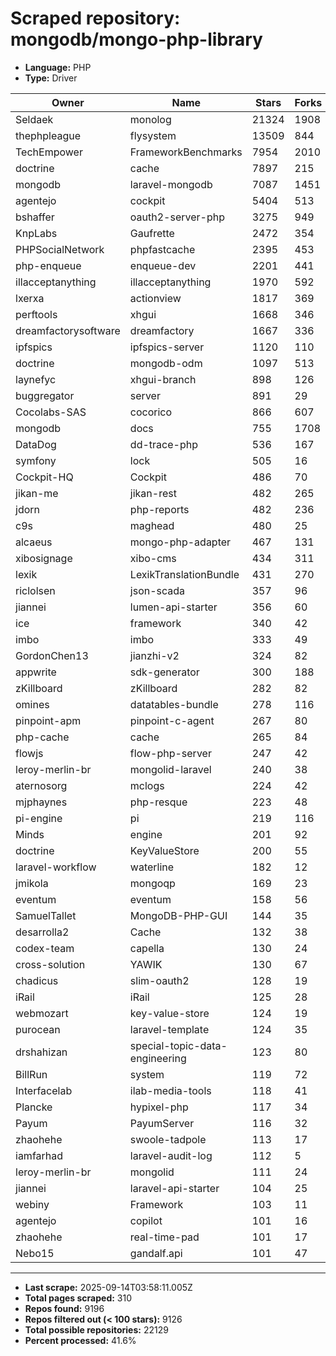 # Scraped repository: mongodb/mongo-php-library
* **Language:** PHP
* **Type:** Driver

| Owner | Name | Stars | Forks | URL |
|---|---|---|---|---|
| Seldaek | monolog | 21324 | 1908 | [link](https://github.com/Seldaek/monolog) |
| thephpleague | flysystem | 13509 | 844 | [link](https://github.com/thephpleague/flysystem) |
| TechEmpower | FrameworkBenchmarks | 7954 | 2010 | [link](https://github.com/TechEmpower/FrameworkBenchmarks) |
| doctrine | cache | 7897 | 215 | [link](https://github.com/doctrine/cache) |
| mongodb | laravel-mongodb | 7087 | 1451 | [link](https://github.com/mongodb/laravel-mongodb) |
| agentejo | cockpit | 5404 | 513 | [link](https://github.com/agentejo/cockpit) |
| bshaffer | oauth2-server-php | 3275 | 949 | [link](https://github.com/bshaffer/oauth2-server-php) |
| KnpLabs | Gaufrette | 2472 | 354 | [link](https://github.com/KnpLabs/Gaufrette) |
| PHPSocialNetwork | phpfastcache | 2395 | 453 | [link](https://github.com/PHPSocialNetwork/phpfastcache) |
| php-enqueue | enqueue-dev | 2201 | 441 | [link](https://github.com/php-enqueue/enqueue-dev) |
| illacceptanything | illacceptanything | 1970 | 592 | [link](https://github.com/illacceptanything/illacceptanything) |
| lxerxa | actionview | 1817 | 369 | [link](https://github.com/lxerxa/actionview) |
| perftools | xhgui | 1668 | 346 | [link](https://github.com/perftools/xhgui) |
| dreamfactorysoftware | dreamfactory | 1667 | 336 | [link](https://github.com/dreamfactorysoftware/dreamfactory) |
| ipfspics | ipfspics-server | 1120 | 110 | [link](https://github.com/ipfspics/ipfspics-server) |
| doctrine | mongodb-odm | 1097 | 513 | [link](https://github.com/doctrine/mongodb-odm) |
| laynefyc | xhgui-branch | 898 | 126 | [link](https://github.com/laynefyc/xhgui-branch) |
| buggregator | server | 891 | 29 | [link](https://github.com/buggregator/server) |
| Cocolabs-SAS | cocorico | 866 | 607 | [link](https://github.com/Cocolabs-SAS/cocorico) |
| mongodb | docs | 755 | 1708 | [link](https://github.com/mongodb/docs) |
| DataDog | dd-trace-php | 536 | 167 | [link](https://github.com/DataDog/dd-trace-php) |
| symfony | lock | 505 | 16 | [link](https://github.com/symfony/lock) |
| Cockpit-HQ | Cockpit | 486 | 70 | [link](https://github.com/Cockpit-HQ/Cockpit) |
| jikan-me | jikan-rest | 482 | 265 | [link](https://github.com/jikan-me/jikan-rest) |
| jdorn | php-reports | 482 | 236 | [link](https://github.com/jdorn/php-reports) |
| c9s | maghead | 480 | 25 | [link](https://github.com/c9s/maghead) |
| alcaeus | mongo-php-adapter | 467 | 131 | [link](https://github.com/alcaeus/mongo-php-adapter) |
| xibosignage | xibo-cms | 434 | 311 | [link](https://github.com/xibosignage/xibo-cms) |
| lexik | LexikTranslationBundle | 431 | 270 | [link](https://github.com/lexik/LexikTranslationBundle) |
| riclolsen | json-scada | 357 | 96 | [link](https://github.com/riclolsen/json-scada) |
| jiannei | lumen-api-starter | 356 | 60 | [link](https://github.com/jiannei/lumen-api-starter) |
| ice | framework | 340 | 42 | [link](https://github.com/ice/framework) |
| imbo | imbo | 333 | 49 | [link](https://github.com/imbo/imbo) |
| GordonChen13 | jianzhi-v2 | 324 | 82 | [link](https://github.com/GordonChen13/jianzhi-v2) |
| appwrite | sdk-generator | 300 | 188 | [link](https://github.com/appwrite/sdk-generator) |
| zKillboard | zKillboard | 282 | 82 | [link](https://github.com/zKillboard/zKillboard) |
| omines | datatables-bundle | 278 | 116 | [link](https://github.com/omines/datatables-bundle) |
| pinpoint-apm | pinpoint-c-agent | 267 | 80 | [link](https://github.com/pinpoint-apm/pinpoint-c-agent) |
| php-cache | cache | 265 | 84 | [link](https://github.com/php-cache/cache) |
| flowjs | flow-php-server | 247 | 42 | [link](https://github.com/flowjs/flow-php-server) |
| leroy-merlin-br | mongolid-laravel | 240 | 38 | [link](https://github.com/leroy-merlin-br/mongolid-laravel) |
| aternosorg | mclogs | 224 | 42 | [link](https://github.com/aternosorg/mclogs) |
| mjphaynes | php-resque | 223 | 48 | [link](https://github.com/mjphaynes/php-resque) |
| pi-engine | pi | 219 | 116 | [link](https://github.com/pi-engine/pi) |
| Minds | engine | 201 | 92 | [link](https://github.com/Minds/engine) |
| doctrine | KeyValueStore | 200 | 55 | [link](https://github.com/doctrine/KeyValueStore) |
| laravel-workflow | waterline | 182 | 12 | [link](https://github.com/laravel-workflow/waterline) |
| jmikola | mongoqp | 169 | 23 | [link](https://github.com/jmikola/mongoqp) |
| eventum | eventum | 158 | 56 | [link](https://github.com/eventum/eventum) |
| SamuelTallet | MongoDB-PHP-GUI | 144 | 35 | [link](https://github.com/SamuelTallet/MongoDB-PHP-GUI) |
| desarrolla2 | Cache | 132 | 38 | [link](https://github.com/desarrolla2/Cache) |
| codex-team | capella | 130 | 24 | [link](https://github.com/codex-team/capella) |
| cross-solution | YAWIK | 130 | 67 | [link](https://github.com/cross-solution/YAWIK) |
| chadicus | slim-oauth2 | 128 | 19 | [link](https://github.com/chadicus/slim-oauth2) |
| iRail | iRail | 125 | 28 | [link](https://github.com/iRail/iRail) |
| webmozart | key-value-store | 124 | 19 | [link](https://github.com/webmozart/key-value-store) |
| purocean | laravel-template | 124 | 35 | [link](https://github.com/purocean/laravel-template) |
| drshahizan | special-topic-data-engineering | 123 | 80 | [link](https://github.com/drshahizan/special-topic-data-engineering) |
| BillRun | system | 119 | 72 | [link](https://github.com/BillRun/system) |
| Interfacelab | ilab-media-tools | 118 | 41 | [link](https://github.com/Interfacelab/ilab-media-tools) |
| Plancke | hypixel-php | 117 | 34 | [link](https://github.com/Plancke/hypixel-php) |
| Payum | PayumServer | 116 | 32 | [link](https://github.com/Payum/PayumServer) |
| zhaohehe | swoole-tadpole | 113 | 17 | [link](https://github.com/zhaohehe/swoole-tadpole) |
| iamfarhad | laravel-audit-log | 112 | 5 | [link](https://github.com/iamfarhad/laravel-audit-log) |
| leroy-merlin-br | mongolid | 111 | 24 | [link](https://github.com/leroy-merlin-br/mongolid) |
| jiannei | laravel-api-starter | 104 | 25 | [link](https://github.com/jiannei/laravel-api-starter) |
| webiny | Framework | 103 | 11 | [link](https://github.com/webiny/Framework) |
| agentejo | copilot | 101 | 16 | [link](https://github.com/agentejo/copilot) |
| zhaohehe | real-time-pad | 101 | 17 | [link](https://github.com/zhaohehe/real-time-pad) |
| Nebo15 | gandalf.api | 101 | 47 | [link](https://github.com/Nebo15/gandalf.api) |

---
* **Last scrape:** 2025-09-14T03:58:11.005Z
* **Total pages scraped:** 310
* **Repos found:** 9196
* **Repos filtered out (< 100 stars):** 9126
* **Total possible repositories:** 22129
* **Percent processed:** 41.6%
